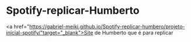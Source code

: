 # Spotify-replicar-Humberto

<a href="https://gabriel-meiki.github.io/Spotify-replicar-humbero/projeto-inicial-spotify/"target="_blank">Site de Humberto que é para replicar</a>
